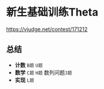# 新生基础训练Theta

https://vjudge.net/contest/171212

## 总结

- **计数** `B题` `U题`
- **数学** `C题` `H题` 数列问题`J题`
- **实现** `L题`
